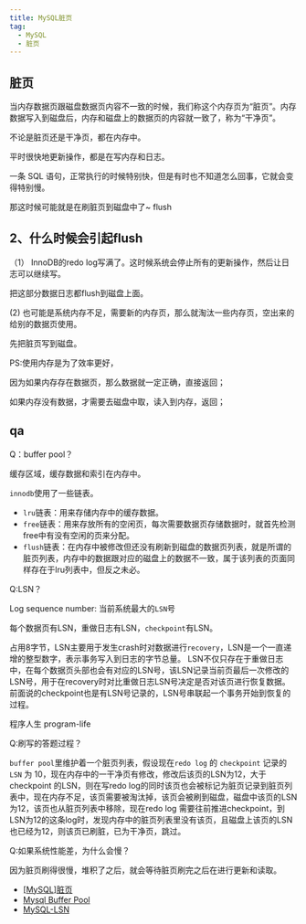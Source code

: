 ```yaml
---
title: MySQL脏页
tag:
  - MySQL
  - 脏页
---
```


## 脏页

当内存数据页跟磁盘数据页内容不一致的时候，我们称这个内存页为“脏页”。内存数据写入到磁盘后，内存和磁盘上的数据页的内容就一致了，称为“干净页”。

不论是脏页还是干净页，都在内存中。

平时很快地更新操作，都是在写内存和日志。

一条 SQL 语句，正常执行的时候特别快，但是有时也不知道怎么回事，它就会变得特别慢。

那这时候可能就是在刷脏页到磁盘中了~ flush

## 2、什么时候会引起flush

（1） InnoDB的redo log写满了。这时候系统会停止所有的更新操作，然后让日志可以继续写。

把这部分数据日志都flush到磁盘上面。

(2) 也可能是系统内存不足，需要新的内存页，那么就淘汰一些内存页，空出来的给别的数据页使用。

先把脏页写到磁盘。

PS:使用内存是为了效率更好，

因为如果内存存在数据页，那么数据就一定正确，直接返回；

如果内存没有数据，才需要去磁盘中取，读入到内存，返回；

## qa

Q：buffer pool？

缓存区域，缓存数据和索引在内存中。

`innodb`使用了一些链表。

- `lru`链表：用来存储内存中的缓存数据。
- `free`链表：用来存放所有的空闲页，每次需要数据页存储数据时，就首先检测free中有没有空闲的页来分配。
- `flush`链表：在内存中被修改但还没有刷新到磁盘的数据页列表，就是所谓的脏页列表，内存中的数据跟对应的磁盘上的数据不一致，属于该列表的页面同样存在于lru列表中，但反之未必。

Q:LSN？

Log sequence number: 当前系统最大的`LSN`号

每个数据页有LSN，重做日志有LSN，`checkpoint`有LSN。

占用8字节，LSN主要用于发生crash时对数据进行`recovery`，LSN是一个一直递增的整型数字，表示事务写入到日志的字节总量。
LSN不仅只存在于重做日志中，在每个数据页头部也会有对应的LSN号，该LSN记录当前页最后一次修改的LSN号，用于在recovery时对比重做日志LSN号决定是否对该页进行恢复数据。前面说的checkpoint也是有LSN号记录的，LSN号串联起一个事务开始到恢复的过程。

程序人生
program-life

Q:刷写的答题过程？

`buffer pool`里维护着一个脏页列表，假设现在`redo log` 的 `checkpoint` 记录的 `LSN` 为 10，现在内存中的一干净页有修改，修改后该页的LSN为12，大于 checkpoint 的LSN，则在写redo log的同时该页也会被标记为脏页记录到脏页列表中，现在内存不足，该页需要被淘汰掉，该页会被刷到磁盘，磁盘中该页的LSN为12，该页也从脏页列表中移除，现在redo log 需要往前推进checkpoint，到LSN为12的这条log时，发现内存中的脏页列表里没有该页，且磁盘上该页的LSN也已经为12，则该页已刷脏，已为干净页，跳过。

Q:如果系统性能差，为什么会慢？

因为脏页刷得很慢，堆积了之后，就会等待脏页刷完之后在进行更新和读取。

- [[MySQL]脏页](https://blog.csdn.net/pmdream/article/details/103668933?ops_request_misc=%257B%2522request%255Fid%2522%253A%2522165076788816782391885620%2522%252C%2522scm%2522%253A%252220140713.130102334..%2522%257D&request_id=165076788816782391885620&biz_id=0&utm_medium=distribute.pc_search_result.none-task-blog-2~all~sobaiduend~default-1-103668933.142^v9^control,157^v4^control&utm_term=MySQL+%E8%84%8F%E9%A1%B5&spm=1018.2226.3001.4187)
- [Mysql Buffer Pool](https://blog.csdn.net/qq_27347991/article/details/81052728)
- [MySQL-LSN](https://www.cnblogs.com/drizzle-xu/p/9713378.html)
